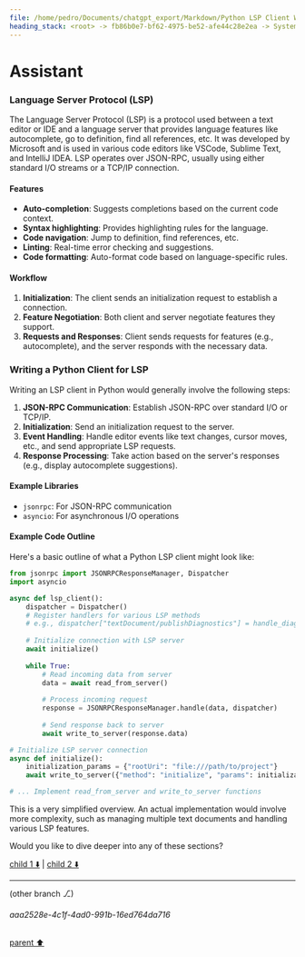 ```yaml
---
file: /home/pedro/Documents/chatgpt_export/Markdown/Python LSP Client Writing.md
heading_stack: <root> -> fb86b0e7-bf62-4975-be52-afe44c28e2ea -> System -> 93a72920-b6b0-4849-ae9f-6a6bac06bf87 -> System -> aaa23743-d4b8-479a-9cf4-b7e357d2d973 -> User -> 3a85587d-63d2-4e15-a912-383beeee1f3b -> Assistant -> 2cbd10f3-6642-4021-9e90-a67e05827bf9 -> Tool -> 22a86aba-e3b8-4805-a841-9752070c999b -> Assistant
---
```

# Assistant

### Language Server Protocol (LSP)

The Language Server Protocol (LSP) is a protocol used between a text editor or IDE and a language server that provides language features like autocomplete, go to definition, find all references, etc. It was developed by Microsoft and is used in various code editors like VSCode, Sublime Text, and IntelliJ IDEA. LSP operates over JSON-RPC, usually using either standard I/O streams or a TCP/IP connection.

#### Features

- **Auto-completion**: Suggests completions based on the current code context.
- **Syntax highlighting**: Provides highlighting rules for the language.
- **Code navigation**: Jump to definition, find references, etc.
- **Linting**: Real-time error checking and suggestions.
- **Code formatting**: Auto-format code based on language-specific rules.
  
#### Workflow

1. **Initialization**: The client sends an initialization request to establish a connection.
2. **Feature Negotiation**: Both client and server negotiate features they support.
3. **Requests and Responses**: Client sends requests for features (e.g., autocomplete), and the server responds with the necessary data.

### Writing a Python Client for LSP

Writing an LSP client in Python would generally involve the following steps:

1. **JSON-RPC Communication**: Establish JSON-RPC over standard I/O or TCP/IP.
2. **Initialization**: Send an initialization request to the server.
3. **Event Handling**: Handle editor events like text changes, cursor moves, etc., and send appropriate LSP requests.
4. **Response Processing**: Take action based on the server's responses (e.g., display autocomplete suggestions).

#### Example Libraries

- `jsonrpc`: For JSON-RPC communication
- `asyncio`: For asynchronous I/O operations

#### Example Code Outline

Here's a basic outline of what a Python LSP client might look like:

```python
from jsonrpc import JSONRPCResponseManager, Dispatcher
import asyncio

async def lsp_client():
    dispatcher = Dispatcher()
    # Register handlers for various LSP methods
    # e.g., dispatcher["textDocument/publishDiagnostics"] = handle_diagnostics
    
    # Initialize connection with LSP server
    await initialize()
    
    while True:
        # Read incoming data from server
        data = await read_from_server()
        
        # Process incoming request
        response = JSONRPCResponseManager.handle(data, dispatcher)
        
        # Send response back to server
        await write_to_server(response.data)

# Initialize LSP server connection
async def initialize():
    initialization_params = {"rootUri": "file:///path/to/project"}
    await write_to_server({"method": "initialize", "params": initialization_params})

# ... Implement read_from_server and write_to_server functions
```

This is a very simplified overview. An actual implementation would involve more complexity, such as managing multiple text documents and handling various LSP features.

Would you like to dive deeper into any of these sections?

[child 1 ⬇️](#aaa2528e-4c1f-4ad0-991b-16ed764da716) | [child 2 ⬇️](#aaa28b11-8a59-4317-b066-13d7134b3907)

---

(other branch ⎇)
###### aaa2528e-4c1f-4ad0-991b-16ed764da716
[parent ⬆️](#22a86aba-e3b8-4805-a841-9752070c999b)
